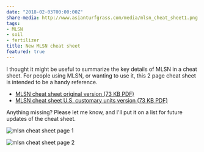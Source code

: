 ```yaml
---
date: "2018-02-03T00:00:00Z"
share-media: http://www.asianturfgrass.com/media/mlsn_cheat_sheet1.png
tags:
- MLSN
- soil
- fertilizer
title: New MLSN cheat sheet
featured: true
---
```


I thought it might be useful to summarize the key details of MLSN in a cheat sheet. For people using MLSN, or wanting to use it, this 2 page cheat sheet is intended to be a handy reference. 

* [MLSN cheat sheet original version (73 KB PDF)](http://files.asianturfgrass.com/mlsn_cheat_sheet.pdf)
* [MLSN cheat sheet U.S. customary units version (73 KB PDF)](http://files.asianturfgrass.com/mlsn_cheat_sheet_us.pdf)

Anything missing? Please let me know, and I'll put it on a list for future updates of the cheat sheet.

![mlsn cheat sheet page 1](/media/mlsn_cheat_sheet1.png)

![mlsn cheat sheet page 2](/media/mlsn_cheat_sheet2.png)
